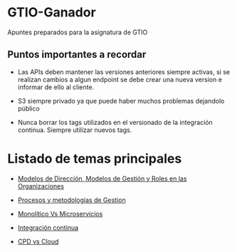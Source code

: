 # GTIO-Ganador

Apuntes preparados para la asignatura de GTIO

## Puntos importantes a recordar

* Las APIs deben mantener las versiones anteriores siempre activas, si se realizan cambios a algun endpoint se debe crear una nueva version e informar de ello al cliente. 

* S3 siempre privado ya que puede haber muchos problemas dejandolo público

* Nunca borrar los tags utilizados en el versionado de la integración continua. Siempre utilizar nuevos tags.

# Listado de temas principales
  * [Modelos de Dirección, Modelos de Gestión y Roles en las Organizaciones](Docs/Direccion-Gestion-Roles.md)

  * [Procesos y metodologías de Gestion](Docs/Procesos-Metodologias-Gestion.md)
  
  * [Monolítico Vs Microservicios](Docs/Monolitico-Microservicios.md)

  * [Integración continua](Docs/Integracion-Continua.md)

  * [CPD vs Cloud](Docs/CPD-Cloud.md)